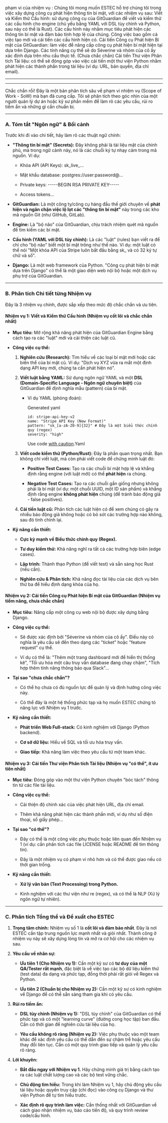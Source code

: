 phạm vi của nhiệm vụ : Chúng tôi mong muốn ESTEC hỗ trợ chúng tôi trong việc xây dựng công cụ phát hiện thông tin bí mật, với các nhiệm vụ sau: Viết và Kiểm thử Cấu hình: sử dụng công cụ của GitGuardian để viết và kiểm thử các cấu hình cho engine (chủ yếu bằng YAML với DSL tùy chỉnh và Python, sau này có thể là Rust). Các cấu hình này nhằm mục tiêu phát hiện các thông tin bí mật và đảm bảo tính hợp lệ của chúng. Công việc bao gồm cả việc tạo mới và cải tiến các cấu hình hiện có. Cải tiến Công cụ Phát hiện Bí mật của GitGuardian: làm việc để nâng cấp công cụ phát hiện bí mật hiện tại dựa trên Django. Các tính năng cụ thể sẽ do Séverine và nhóm của cô ấy xác định dựa trên nhu cầu thực tế. (Chưa chắc chắn) Cải tiến Thư viện Phân tích Tài liệu: có thể sẽ đóng góp vào việc cải tiến một thư viện Python nhằm phát hiện các thành phần trong tài liệu (ví dụ: URL, bản quyền, địa chỉ email).

---
---

Chắc chắn rồi! Đây là một bản phân tích sâu về phạm vi nhiệm vụ (Scope of Work - SoW) mà bạn đã cung cấp. Tôi sẽ phân tích theo góc nhìn của một người quản lý dự án hoặc kỹ sư phần mềm để làm rõ các yêu cầu, rủi ro tiềm ẩn và những gì cần chuẩn bị.

---

### **A. Tóm tắt "Ngôn ngữ" & Bối cảnh**

Trước khi đi vào chi tiết, hãy làm rõ các thuật ngữ chính:

- **"Thông tin bí mật" (Secrets):** Đây không phải là tài liệu mật của chính phủ, mà trong ngữ cảnh này, nó là các chuỗi ký tự nhạy cảm trong mã nguồn. Ví dụ:
    
    - Khóa API (API Keys): sk_live_...
        
    - Mật khẩu database: postgres://user:password@...
        
    - Private keys: -----BEGIN RSA PRIVATE KEY-----
        
    - Access tokens...
        
- **GitGuardian:** Là một công ty/công cụ hàng đầu thế giới chuyên về **phát hiện và ngăn chặn việc lộ lọt các "thông tin bí mật"** này trong các kho mã nguồn Git (như GitHub, GitLab).
    
- **Engine:** Là "bộ não" của GitGuardian, chịu trách nhiệm quét mã nguồn để tìm kiếm các bí mật.
    
- **Cấu hình (YAML với DSL tùy chỉnh):** Là các "luật" (rules) bạn viết ra để chỉ cho "bộ não" biết một bí mật trông như thế nào. Ví dụ: một luật có thể nói "Một khóa API của Stripe luôn bắt đầu bằng sk_ và có 32 ký tự chữ và số".
    
- **Django:** Là một web framework của Python. "Công cụ phát hiện bí mật dựa trên Django" có thể là một giao diện web nội bộ hoặc một dịch vụ phụ trợ của GitGuardian.
    

---

### **B. Phân tích Chi tiết từng Nhiệm vụ**

Đây là 3 nhiệm vụ chính, được sắp xếp theo mức độ chắc chắn và ưu tiên.

#### **Nhiệm vụ 1: Viết và Kiểm thử Cấu hình (Nhiệm vụ cốt lõi và chắc chắn nhất)**

- **Mục tiêu:** Mở rộng khả năng phát hiện của GitGuardian Engine bằng cách tạo ra các "luật" mới và cải thiện các luật cũ.
    
- **Công việc cụ thể:**
    
    1. **Nghiên cứu (Research):** Tìm hiểu về các loại bí mật mới hoặc các biến thể của bí mật cũ. Ví dụ: "Dịch vụ XYZ vừa ra mắt một định dạng API key mới, chúng ta cần phát hiện nó".
        
    2. **Viết luật bằng YAML:** Sử dụng ngôn ngữ YAML và một **DSL (Domain-Specific Language - Ngôn ngữ chuyên biệt)** của GitGuardian để định nghĩa mẫu (pattern) của bí mật.
        
        - Ví dụ YAML (phỏng đoán):
            
            Generated yaml
            
            ```
            id: stripe-api-key-v2
            name: "Stripe API Key (New Format)"
            pattern: "sk_[a-zA-Z0-9]{32}" # Đây là một biểu thức chính quy (regex)
            severity: "high"
            ```
            
            Use code [with caution](https://support.google.com/legal/answer/13505487).Yaml
            
    3. **Viết code kiểm thử (Python/Rust):** Đây là phần quan trọng nhất. Bạn không chỉ viết luật, mà còn phải viết code để chứng minh luật đó:
        
        - **Positive Test Cases:** Tạo ra các chuỗi bí mật hợp lệ và khẳng định rằng engine (với luật mới) có thể **phát hiện** ra chúng.
            
        - **Negative Test Cases:** Tạo ra các chuỗi gần giống nhưng không phải là bí mật (ví dụ: một chuỗi UUID, một ID sản phẩm) và khẳng định rằng engine **không phát hiện** chúng (để tránh báo động giả - false positives).
            
    4. **Cải tiến luật cũ:** Phân tích các luật hiện có để xem chúng có gây ra nhiều báo động giả không hoặc có bỏ sót các trường hợp nào không, sau đó tinh chỉnh lại.
        
- **Kỹ năng cần thiết:**
    
    - **Cực kỳ mạnh về Biểu thức chính quy (Regex).**
        
    - **Tư duy kiểm thử:** Khả năng nghĩ ra tất cả các trường hợp biên (edge cases).
        
    - **Lập trình:** Thành thạo Python (để viết test) và sẵn sàng học Rust (nếu cần).
        
    - **Nghiên cứu & Phân tích:** Khả năng đọc tài liệu của các dịch vụ bên thứ ba để hiểu định dạng khóa của họ.
        

#### **Nhiệm vụ 2: Cải tiến Công cụ Phát hiện Bí mật của GitGuardian (Nhiệm vụ tiềm năng, chưa chắc chắn)**

- **Mục tiêu:** Nâng cấp một công cụ web nội bộ được xây dựng bằng Django.
    
- **Công việc cụ thể:**
    
    - Sẽ được xác định bởi "Séverine và nhóm của cô ấy". Điều này có nghĩa là yêu cầu sẽ đến theo dạng các "ticket" hoặc "feature request" cụ thể.
        
    - Ví dụ có thể là: "Thêm một trang dashboard mới để hiển thị thống kê", "Tối ưu hóa một câu truy vấn database đang chạy chậm", "Tích hợp thêm tính năng thông báo qua Slack"...
        
- **Tại sao "chưa chắc chắn"?**
    
    - Có thể họ chưa có đủ nguồn lực để quản lý và định hướng công việc này.
        
    - Có thể đây là một hệ thống phức tạp và họ muốn ESTEC chứng tỏ năng lực với Nhiệm vụ 1 trước.
        
- **Kỹ năng cần thiết:**
    
    - **Phát triển Web Full-stack:** Có kinh nghiệm với Django (Python backend).
        
    - **Cơ sở dữ liệu:** Hiểu về SQL và tối ưu hóa truy vấn.
        
    - **Giao tiếp:** Khả năng làm việc theo yêu cầu từ một team khác.
        

#### **Nhiệm vụ 3: Cải tiến Thư viện Phân tích Tài liệu (Nhiệm vụ "có thể", ít ưu tiên nhất)**

- **Mục tiêu:** Đóng góp vào một thư viện Python chuyên "bóc tách" thông tin từ các file tài liệu.
    
- **Công việc cụ thể:**
    
    - Cải thiện độ chính xác của việc phát hiện URL, địa chỉ email.
        
    - Thêm khả năng phát hiện các thành phần mới, ví dụ như số điện thoại, số giấy phép...
        
- **Tại sao "có thể"?**
    
    - Đây có thể là một công việc phụ thuộc hoặc liên quan đến Nhiệm vụ 1 (ví dụ: cần phân tích các file LICENSE hoặc README để tìm thông tin).
        
    - Đây là một nhiệm vụ có phạm vi nhỏ hơn và có thể được giao nếu có thời gian trống.
        
- **Kỹ năng cần thiết:**
    
    - **Xử lý văn bản (Text Processing) trong Python.**
        
    - Kinh nghiệm với các thư viện như re (regex), và có thể là NLP (Xử lý ngôn ngữ tự nhiên).
        

---

### **C. Phân tích Tổng thể và Đề xuất cho ESTEC**

1. **Trọng tâm chính:** Nhiệm vụ số 1 là **cốt lõi và đảm bảo nhất**. Đây là nơi ESTEC cần tập trung nguồn lực mạnh nhất và giỏi nhất. Thành công ở nhiệm vụ này sẽ xây dựng lòng tin và mở ra cơ hội cho các nhiệm vụ sau.
    
2. **Yêu cầu về nhân sự:**
    
    - **Ưu tiên 1 (Cho Nhiệm vụ 1):** Cần một kỹ sư có **tư duy của một QA/Tester rất mạnh**, đặc biệt là về việc tạo các bộ dữ liệu kiểm thử (test data) đa dạng và phức tạp, đồng thời phải rất giỏi về Regex và Python.
        
    - **Ưu tiên 2 (Chuẩn bị cho Nhiệm vụ 2):** Cần một kỹ sư có kinh nghiệm về Django để có thể sẵn sàng tham gia khi có yêu cầu.
        
3. **Rủi ro tiềm ẩn:**
    
    - **DSL tùy chỉnh (Nhiệm vụ 1):** "DSL tùy chỉnh" của GitGuardian có thể phức tạp và có một "learning curve" (đường cong học tập) ban đầu. Cần có thời gian để nghiên cứu tài liệu của họ.
        
    - **Yêu cầu không rõ ràng (Nhiệm vụ 2):** Việc phụ thuộc vào một team khác để xác định yêu cầu có thể dẫn đến sự chậm trễ hoặc yêu cầu thay đổi liên tục. Cần có một quy trình giao tiếp và quản lý yêu cầu rõ ràng.
        
4. **Lời khuyên:**
    
    - **Bắt đầu ngay với Nhiệm vụ 1.** Hãy chứng minh giá trị bằng cách tạo ra các luật chất lượng cao và các bộ test vững chắc.
        
    - **Chủ động tìm hiểu:** Trong khi làm Nhiệm vụ 1, hãy chủ động yêu cầu tài liệu hoặc quyền truy cập (chỉ đọc) vào công cụ Django và thư viện Python để tự tìm hiểu trước.
        
    - **Xác định rõ quy trình làm việc:** Cần thống nhất với GitGuardian về cách giao nhận nhiệm vụ, báo cáo tiến độ, và quy trình review code/cấu hình.